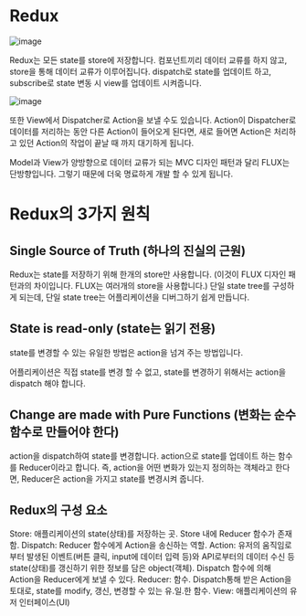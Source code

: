 # Redux

![image](https://user-images.githubusercontent.com/57666307/124376648-fcfb9d80-dce2-11eb-9457-f0fb159427e4.png)


Redux는 모든 state를 store에 저장합니다. 컴포넌트끼리 데이터 교류를 하지 않고, store을 통해 데이터 교류가 이루어집니다. dispatch로 state를 업데이트 하고, subscribe로 state 변동 시 view를 업데이트 시켜줍니다.

![image](https://user-images.githubusercontent.com/57666307/124376662-0e44aa00-dce3-11eb-94bf-9190922b16d3.png)


또한 View에서 Dispatcher로 Action을 보낼 수도 있습니다. Action이 Dispatcher로 데이터를 저리하는 동안 다른 Action이 들어오게 된다면, 새로 들어면 Action은 처리하고 있던 Action의 작업이 끝날 때 까지 대기하게 됩니다.

Model과 View가 양방향으로 데이터 교류가 되는 MVC 디자인 패턴과 달리 FLUX는 단방향입니다. 그렇기 때문에 더욱 명료하게 개발 할 수 있게 됩니다.

# Redux의 3가지 원칙

## Single Source of Truth (하나의 진실의 근원)

Redux는 state를 저장하기 위해 한개의 store만 사용합니다. (이것이 FLUX 디자인 패턴과의 차이입니다. FLUX는 여러개의 store을 사용합니다.) 단일 state tree를 구성하게 되는데, 단일 state tree는 어플리케이션을 디버그하기 쉽게 만듭니다.

## State is read-only (state는 읽기 전용)

state를 변경할 수 있는 유일한 방법은 action을 넘겨 주는 방법입니다.

어플리케이션은 직접 state를 변경 할 수 없고, state를 변경하기 위해서는 action을 dispatch 해야 합니다.

## Change are made with Pure Functions (변화는 순수 함수로 만들어야 한다)

action을 dispatch하여 state를 변경합니다. action으로 state를 업데이트 하는 함수를 Reducer이라고 합니다. 즉, action을 어떤 변화가 있는지 정의하는 객체라고 한다면, Reducer은 action을 가지고 state를 변경시켜 줍니다.

## Redux의 구성 요소

Store: 애플리케이션의 state(상태)를 저장하는 곳. Store 내에 Reducer 함수가 존재함.
Dispatch: Reducer 함수에게 Action을 송신하는 역할.
Action: 유저의 움직임로부터 발생된 이벤트(버튼 클릭, input에 데이터 입력 등)와 API로부터의 데이터 수신 등 state(상태)를 갱신하기 위한 정보를 담은 object(객체). Dispatch 함수에 의해 Action을 Reducer에게 보낼 수 있다.
Reducer: 함수. Dispatch통해 받은 Action을 토대로, state를 modify, 갱신, 변경할 수 있는 유.일.한 함수.
View: 애플리케이션의 유저 인터페이스(UI)
